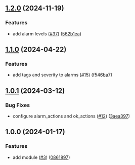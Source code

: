 ## [1.2.0](https://github.com/justtrackio/terraform-aws-alarm-service-resources/compare/v1.1.0...v1.2.0) (2024-11-19)


### Features

* add alarm levels ([#37](https://github.com/justtrackio/terraform-aws-alarm-service-resources/issues/37)) ([562b1ea](https://github.com/justtrackio/terraform-aws-alarm-service-resources/commit/562b1ea99410177b23d6b740463a2c7e4011372b))

## [1.1.0](https://github.com/justtrackio/terraform-aws-alarm-service-resources/compare/v1.0.1...v1.1.0) (2024-04-22)


### Features

* add tags and severity to alarms ([#15](https://github.com/justtrackio/terraform-aws-alarm-service-resources/issues/15)) ([f546ba7](https://github.com/justtrackio/terraform-aws-alarm-service-resources/commit/f546ba7a16a7bc199c8cf6a42a4e0619f023dfd9))

## [1.0.1](https://github.com/justtrackio/terraform-aws-alarm-service-resources/compare/v1.0.0...v1.0.1) (2024-03-12)


### Bug Fixes

* configure alarm_actions and ok_actions ([#12](https://github.com/justtrackio/terraform-aws-alarm-service-resources/issues/12)) ([3aea397](https://github.com/justtrackio/terraform-aws-alarm-service-resources/commit/3aea3979569153120e6dceb6b405f09f4feb515b))

## 1.0.0 (2024-01-17)


### Features

* add module ([#3](https://github.com/justtrackio/terraform-aws-alarm-service-resources/issues/3)) ([0861897](https://github.com/justtrackio/terraform-aws-alarm-service-resources/commit/08618976ccf2b848d4d042ae9555dda00cd9d2ec))
